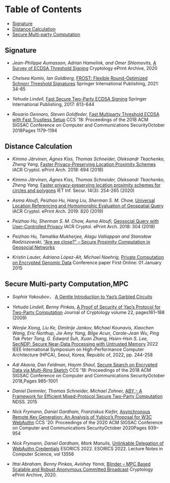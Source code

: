 # Table of Contents
  * [Signature](#Signature)
  * [Distance Calculation](#Distance_Calculation)
  * [Secure Multi-party Computation](#MPC)
  

## Signature
- *Jean-Philippe Aumasson, Adrian Hamelink, and Omer Shlomovits,*
  [A Survey of ECDSA Threshold Signing](https://eprint.iacr.org/2020/1390)
  Cryptology ePrint Archive, 2020

- *Chelsea Komlo, Ian Goldberg,*
  [FROST: Flexible Round-Optimized Schnorr Threshold Signatures](https://link.springer.com/chapter/10.1007/978-3-030-81652-0_2)
  Springer International Publishing, 2021: 34-65

- *Yehuda Lindell,*
  [Fast Secure Two-Party ECDSA Signing](https://link.springer.com/chapter/10.1007/978-3-319-63715-0_21)
  Springer International Publishing, 2017: 613-644

- *Rosario Gennaro, Steven Goldfeder,*
  [Fast Multiparty Threshold ECDSA with Fast Trustless Setup](https://dl.acm.org/doi/abs/10.1145/3243734.3243859)
  CCS '18: Proceedings of the 2018 ACM SIGSAC Conference on Computer and Communications SecurityOctober 2018Pages 1179–1194

## Distance Calculation
- *Kimmo Järvinen, Ágnes Kiss, Thomas Schneider, Oleksandr Tkachenko, Zheng Yang,*
  [Faster Privacy-Preserving Location Proximity Schemes](https://link.springer.com/chapter/10.1007/978-3-030-00434-7_1)
  IACR Cryptol. ePrint Arch. 2018: 694 (2018)

- *Kimmo Järvinen, Ágnes Kiss, Thomas Schneider, Oleksandr Tkachenko, Zheng Yang,*
  [Faster privacy-preserving location proximity schemes for circles and polygons](https://ietresearch.onlinelibrary.wiley.com/doi/10.1049/iet-ifs.2019.0125)
  IET Inf. Secur. 14(3): 254-265 (2020)

- *Asma Aloufi, Peizhao Hu, Hang Liu, Sherman S. M. Chow,*
  [Universal Location Referencing and Homomorphic Evaluation of Geospatial Query](https://eprint.iacr.org/2019/820)
  IACR Cryptol. ePrint Arch. 2019: 820 (2019)

- *Peizhao Hu, Sherman S. M. Chow, Asma Aloufi,*
  [Geosocial Query with User-Controlled Privacy](https://eprint.iacr.org/2018/304)
  IACR Cryptol. ePrint Arch. 2018: 304 (2018)

- *Peizhao Hu, Tamalika Mukherjee, Alagu Valliappan and Stanisław Radziszowski,*
  [“Are we close?” – Secure Proximity Computation in Geosocial Networks](https://citeseerx.ist.psu.edu/document?repid=rep1&type=pdf&doi=3df1e190b007459e1babf9204821c5f340b6da91)

- *Kristin Lauter, Adriana López-Alt, Michael Naehrig,*
  [Private Computation on Encrypted Genomic Data](https://link.springer.com/chapter/10.1007/978-3-319-16295-9_1)
  Conference paper
  First Online: 01 January 2015

## Secure Multi-party Computation,MPC
- *Sophia Yakoubov，*
  [A Gentle Introduction to Yao’s Garbled Circuits](https://web.mit.edu/sonka89/www/papers/2017ygc.pdf)

- *Yehuda Lindell, Benny Pinkas,*
  [A Proof of Security of Yao’s Protocol for Two-Party Computation](https://eprint.iacr.org/2004/175.pdf)
  Journal of Cryptology volume 22, pages161–188 (2009)

- *Wenjie Xiong, Liu Ke, Dimitrije Jankov, Michael Kounavis, Xiaochen Wang, Eric Northup, Jie Amy Yang,
Bilge Acun, Carole-Jean Wu, Ping Tak Peter Tang, G. Edward Suh, Xuan Zhang, Hsien-Hsin S. Lee,*
  [SecNDP: Secure Near-Data Processing with Untrusted Memory](https://eprint.iacr.org/2021/1642.pdf)
  2022 IEEE International Symposium on High-Performance Computer Architecture (HPCA), Seoul, Korea, Republic of, 2022, pp. 244-258

- *Adi Akavia, Dan Feldman, Hayim Shaul,*
  [Secure Search on Encrypted Data via Multi-Ring Sketch](https://dl.acm.org/doi/10.1145/3243734.3243810)
  CCS '18: Proceedings of the 2018 ACM SIGSAC Conference on Computer and Communications SecurityOctober 2018,Pages 985–1001

- *Daniel Demmler, Thomas Schneider, Michael Zohner,*
  [ABY – A Framework for Efficient Mixed-Protocol Secure Two-Party Computation](https://encrypto.de/papers/DSZ15.pdf)
  NDSS. 2015

- *Nick Frymann, Daniel Gardham, Franziskus Kiefer,*
  [Asynchronous Remote Key Generation: An Analysis of Yubico’s Proposal for W3C WebAuthn](https://eprint.iacr.org/2020/1004.pdf)
  CCS '20: Proceedings of the 2020 ACM SIGSAC Conference on Computer and Communications SecurityOctober 2020Pages 939–954

- *Nick Frymann, Daniel Gardham, Mark Manulis,*
  [Unlinkable Delegation of WebAuthn Credentials](https://eprint.iacr.org/2022/303.pdf)
  ESORICS 2022. ESORICS 2022. Lecture Notes in Computer Science, vol 13556

- *Ittai Abraham, Benny Pinkas, Avishay Yanai,*
  [Blinder – MPC Based Scalable and Robust Anonymous Committed Broadcast](https://eprint.iacr.org/2020/248.pdf)
  Cryptology ePrint Archive, 2020.

